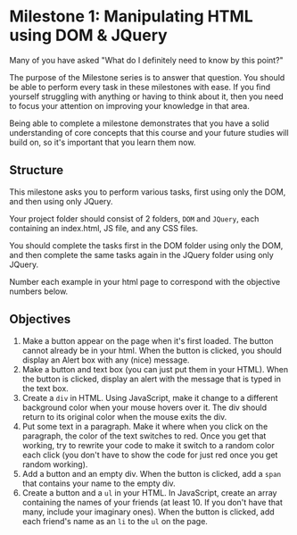 # Milestone 1: Manipulating HTML using DOM & JQuery
Many of you have asked "What do I definitely need to know by this point?"

The purpose of the Milestone series is to answer that question. You should be able to perform every task in these milestones with ease. If you find yourself struggling with anything or having to think about it, then you need to focus your attention on improving your knowledge in that area.

Being able to complete a milestone demonstrates that you have a solid understanding of core concepts that this course and your future studies will build on, so it's important that you learn them now.

## Structure
This milestone asks you to perform various tasks, first using only the DOM, and then using only JQuery.

Your project folder should consist of 2 folders, `DOM` and `JQuery`, each containing an index.html, JS file, and any CSS files.

You should complete the tasks first in the DOM folder using only the DOM, and then complete the same tasks again in the JQuery folder using only JQuery.

Number each example in your html page to correspond with the objective numbers below.

## Objectives
1. Make a button appear on the page when it's first loaded. The button cannot already be in your html. When the button is clicked, you should display an Alert box with any (nice) message.
2. Make a button and text box (you can just put them in your HTML). When the button is clicked, display an alert with the message that is typed in the text box.
3. Create a `div` in HTML. Using JavaScript, make it change to a different background color when your mouse hovers over it. The div should return to its original color when the mouse exits the div.
4. Put some text in a paragraph. Make it where when you click on the paragraph, the color of the text switches to red. Once you get that working, try to rewrite your code to make it switch to a random color each click (you don't have to show the code for just red once you get random working).
5. Add a button and an empty div. When the button is clicked, add a `span` that contains your name to the empty div.
6. Create a button and a `ul` in your HTML. In JavaScript, create an array containing the names of your friends (at least 10. If you don't have that many, include your imaginary ones). When the button is clicked, add each friend's name as an `li` to the `ul` on the page.